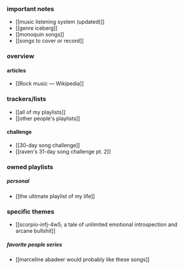 ### important notes
- [[music listening system (updated)]]
- [[genre iceberg]] 
- [[monoquin songs]] 
- [[songs to cover or record]] 
### overview
#### articles
- [[Rock music — Wikipedia]] 

### trackers/lists
- [[all of my playlists]] 
- [[other people's playlists]] 
#### challenge
- [[30-day song challenge]]
- [[raven's 31-day song challenge pt. 2]]
### owned playlists
##### personal
- [[the ultimate playlist of my life]] 
### specific themes
- [[scorpio-infj-4w5; a tale of unlimited emotional introspection and arcane bullshit]] 
##### favorite people series
- [[marceline abadeer would probably like these songs]] 